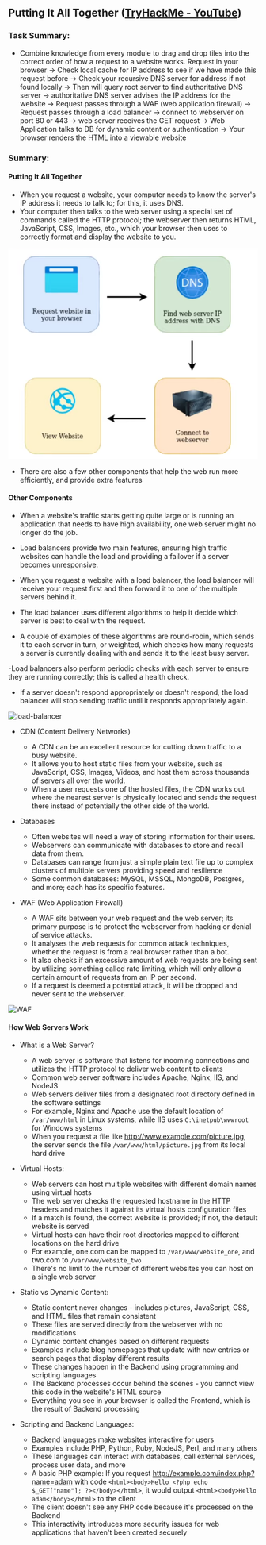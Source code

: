 ## Putting It All Together ([TryHackMe - YouTube](https://www.youtube.com/watch?v=Aa_FAA3v22g&list=PL0iJrrpaWpyU5OQnrSis1Qjt_UYjkvCKd&index=4))

### Task Summary:

- Combine knowledge from every module to drag and drop tiles into the correct order of how a request to a website works. Request in your browser -> Check local cache for IP address to see if we have made this request before -> Check your recursive DNS server for address if not found locally -> Then will query root server to find authoritative DNS server -> authoritative DNS server advises the IP address for the website -> Request passes through a WAF (web application firewall) -> Request passes through a load balancer -> connect to webserver on port 80 or 443 -> web server receives the GET request -> Web Application talks to DB for dynamic content or authentication -> Your browser renders the HTML into a viewable website 

### Summary:

#### Putting It All Together

-   When you request a website, your computer needs to know the server's IP address it needs to talk to; for this, it uses DNS.
-   Your computer then talks to the web server using a special set of commands called the HTTP protocol; the webserver then returns HTML, JavaScript, CSS, Images, etc., which your browser then uses to correctly format and display the website to you.

![summarized](Screenshot%202025-05-24%20120819.png)

-   There are also a few other components that help the web run more efficiently, and provide extra features

#### Other Components

-   When a website's traffic starts getting quite large or is running an application that needs to have high availability, one web server might no longer do the job.
-   Load balancers provide two main features, ensuring high traffic websites can handle the load and providing a failover if a server becomes unresponsive.

-   When you request a website with a load balancer, the load balancer will receive your request first and then forward it to one of the multiple servers behind it.
-   The load balancer uses different algorithms to help it decide which server is best to deal with the request.
-   A couple of examples of these algorithms are round-robin, which sends it to each server in turn, or weighted, which checks how many requests a server is currently dealing with and sends it to the least busy server.

-Load balancers also perform periodic checks with each server to ensure they are running correctly; this is called a health check.

-   If a server doesn't respond appropriately or doesn't respond, the load balancer will stop sending traffic until it responds appropriately again.

![load-balancer](https://tryhackme-images.s3.amazonaws.com/user-uploads/5c549500924ec576f953d9fc/room-content/829e340231cd8aa9f5ed2fa5c464ea80.svg)

-   CDN (Content Delivery Networks)

    -   A CDN can be an excellent resource for cutting down traffic to a busy website.
    -   It allows you to host static files from your website, such as JavaScript, CSS, Images, Videos, and host them across thousands of servers all over the world.
    -   When a user requests one of the hosted files, the CDN works out where the nearest server is physically located and sends the request there instead of potentially the other side of the world.

-   Databases

    -   Often websites will need a way of storing information for their users.
    -   Webservers can communicate with databases to store and recall data from them.
    -   Databases can range from just a simple plain text file up to complex clusters of multiple servers providing speed and resilience
    -   Some common databases: MySQL, MSSQL, MongoDB, Postgres, and more; each has its specific features.

-   WAF (Web Application Firewall)
    -   A WAF sits between your web request and the web server; its primary purpose is to protect the webserver from hacking or denial of service attacks.
    -   It analyses the web requests for common attack techniques, whether the request is from a real browser rather than a bot.
    -   It also checks if an excessive amount of web requests are being sent by utilizing something called rate limiting, which will only allow a certain amount of requests from an IP per second.
    -   If a request is deemed a potential attack, it will be dropped and never sent to the webserver.

![WAF](https://tryhackme-images.s3.amazonaws.com/user-uploads/5c549500924ec576f953d9fc/room-content/24cb6468b4e51e8d8bbe7872e96a22b3.svg)

#### How Web Servers Work

-   What is a Web Server?

    -   A web server is software that listens for incoming connections and utilizes the HTTP protocol to deliver web content to clients
    -   Common web server software includes Apache, Nginx, IIS, and NodeJS
    -   Web servers deliver files from a designated root directory defined in the software settings
    -   For example, Nginx and Apache use the default location of `/var/www/html` in Linux systems, while IIS uses `C:\inetpub\wwwroot` for Windows systems
    -   When you request a file like http://www.example.com/picture.jpg, the server sends the file `/var/www/html/picture.jpg` from its local hard drive

-   Virtual Hosts:

    -   Web servers can host multiple websites with different domain names using virtual hosts
    -   The web server checks the requested hostname in the HTTP headers and matches it against its virtual hosts configuration files
    -   If a match is found, the correct website is provided; if not, the default website is served
    -   Virtual hosts can have their root directories mapped to different locations on the hard drive
    -   For example, one.com can be mapped to `/var/www/website_one`, and two.com to `/var/www/website_two`
    -   There's no limit to the number of different websites you can host on a single web server

-   Static vs Dynamic Content:

    -   Static content never changes - includes pictures, JavaScript, CSS, and HTML files that remain consistent
    -   These files are served directly from the webserver with no modifications
    -   Dynamic content changes based on different requests
    -   Examples include blog homepages that update with new entries or search pages that display different results
    -   These changes happen in the Backend using programming and scripting languages
    -   The Backend processes occur behind the scenes - you cannot view this code in the website's HTML source
    -   Everything you see in your browser is called the Frontend, which is the result of Backend processing

-   Scripting and Backend Languages:
    -   Backend languages make websites interactive for users
    -   Examples include PHP, Python, Ruby, NodeJS, Perl, and many others
    -   These languages can interact with databases, call external services, process user data, and more
    -   A basic PHP example: If you request http://example.com/index.php?name=adam with code `<html><body>Hello <?php echo $_GET["name"]; ?></body></html>`, it would output `<html><body>Hello adam</body></html>` to the client
    -   The client doesn't see any PHP code because it's processed on the Backend
    -   This interactivity introduces more security issues for web applications that haven't been created securely
